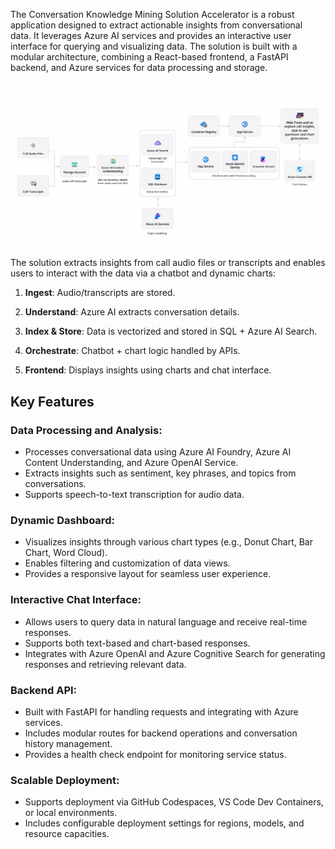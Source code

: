 <!-- # Explore the code -->
<!-- ## Overview -->
The Conversation Knowledge Mining Solution Accelerator is a robust application designed to extract actionable insights from conversational data. It leverages Azure AI services and provides an interactive user interface for querying and visualizing data. The solution is built with a modular architecture, combining a React-based frontend, a FastAPI backend, and Azure services for data processing and storage.

![image](../../../../../documents/Images/ReadMe/solution-architecture.png)

The solution extracts insights from call audio files or transcripts and enables users to interact with the data via a chatbot and dynamic charts:

1. **Ingest**: Audio/transcripts are stored.

2. **Understand**: Azure AI extracts conversation details.

3. **Index & Store**: Data is vectorized and stored in SQL + Azure AI Search.

4. **Orchestrate**: Chatbot + chart logic handled by APIs.

5. **Frontend**: Displays insights using charts and chat interface.

## Key Features

### Data Processing and Analysis:

- Processes conversational data using Azure AI Foundry, Azure AI Content Understanding, and Azure OpenAI Service.
- Extracts insights such as sentiment, key phrases, and topics from conversations.
- Supports speech-to-text transcription for audio data.

### Dynamic Dashboard:

- Visualizes insights through various chart types (e.g., Donut Chart, Bar Chart, Word Cloud).
- Enables filtering and customization of data views.
- Provides a responsive layout for seamless user experience.


### Interactive Chat Interface:

- Allows users to query data in natural language and receive real-time responses.
- Supports both text-based and chart-based responses.
- Integrates with Azure OpenAI and Azure Cognitive Search for generating responses and retrieving relevant data.

### Backend API:

- Built with FastAPI for handling requests and integrating with Azure services.
- Includes modular routes for backend operations and conversation history management.
- Provides a health check endpoint for monitoring service status.

### Scalable Deployment:

- Supports deployment via GitHub Codespaces, VS Code Dev Containers, or local environments.
- Includes configurable deployment settings for regions, models, and resource capacities.